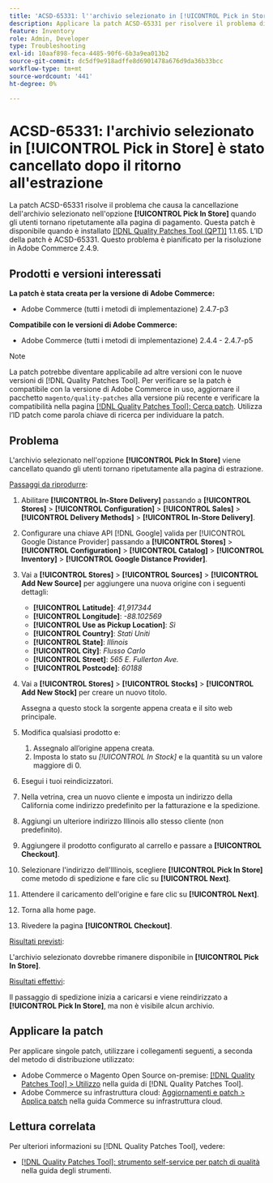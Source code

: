 ```yaml
---
title: 'ACSD-65331: l''archivio selezionato in [!UICONTROL Pick in Store] è stato cancellato dopo il ritorno all''estrazione'
description: Applicare la patch ACSD-65331 per risolvere il problema di Adobe Commerce in cui l'archivio selezionato nell'opzione [!UICONTROL Pick In Store] viene cancellato quando gli utenti tornano ripetutamente alla pagina di pagamento.
feature: Inventory
role: Admin, Developer
type: Troubleshooting
exl-id: 10aaf898-feca-4485-90f6-6b3a9ea013b2
source-git-commit: dc5df9e918adffe8d6901478a676d9da36b33bcc
workflow-type: tm+mt
source-wordcount: '441'
ht-degree: 0%

---
```


# ACSD-65331: l&#39;archivio selezionato in **[!UICONTROL Pick in Store]** è stato cancellato dopo il ritorno all&#39;estrazione

La patch ACSD-65331 risolve il problema che causa la cancellazione dell&#39;archivio selezionato nell&#39;opzione **[!UICONTROL Pick In Store]** quando gli utenti tornano ripetutamente alla pagina di pagamento. Questa patch è disponibile quando è installato [[!DNL Quality Patches Tool (QPT)]](/help/tools/quality-patches-tool/quality-patches-tool-to-self-serve-quality-patches.md) 1.1.65. L’ID della patch è ACSD-65331. Questo problema è pianificato per la risoluzione in Adobe Commerce 2.4.9.

## Prodotti e versioni interessati

**La patch è stata creata per la versione di Adobe Commerce:**

* Adobe Commerce (tutti i metodi di implementazione) 2.4.7-p3

**Compatibile con le versioni di Adobe Commerce:**

* Adobe Commerce (tutti i metodi di implementazione) 2.4.4 - 2.4.7-p5

>[!NOTE]
>
>La patch potrebbe diventare applicabile ad altre versioni con le nuove versioni di [!DNL Quality Patches Tool]. Per verificare se la patch è compatibile con la versione di Adobe Commerce in uso, aggiornare il pacchetto `magento/quality-patches` alla versione più recente e verificare la compatibilità nella pagina [[!DNL Quality Patches Tool]: Cerca patch](https://experienceleague.adobe.com/tools/commerce-quality-patches/index.html). Utilizza l’ID patch come parola chiave di ricerca per individuare la patch.

## Problema

L&#39;archivio selezionato nell&#39;opzione **[!UICONTROL Pick In Store]** viene cancellato quando gli utenti tornano ripetutamente alla pagina di estrazione.

<u>Passaggi da riprodurre</u>:

1. Abilitare **[!UICONTROL In-Store Delivery]** passando a **[!UICONTROL Stores]** > **[!UICONTROL Configuration]** > **[!UICONTROL Sales]** > **[!UICONTROL Delivery Methods]** > **[!UICONTROL In-Store Delivery]**.
1. Configurare una chiave API [!DNL Google] valida per [!UICONTROL Google Distance Provider] passando a **[!UICONTROL Stores]** > **[!UICONTROL Configuration]** > **[!UICONTROL Catalog]** > **[!UICONTROL Inventory]** > **[!UICONTROL Google Distance Provider]**.
1. Vai a **[!UICONTROL Stores]** > **[!UICONTROL Sources]** > **[!UICONTROL Add New Source]** per aggiungere una nuova origine con i seguenti dettagli:

   * **[!UICONTROL Latitude]**: *41,917344*
   * **[!UICONTROL Longitude]**: *-88.102569*
   * **[!UICONTROL Use as Pickup Location]**: *Sì*
   * **[!UICONTROL Country]**: *Stati Uniti*
   * **[!UICONTROL State]**: *Illinois*
   * **[!UICONTROL City]**: *Flusso Carlo*
   * **[!UICONTROL Street]**: *565 E. Fullerton Ave.*
   * **[!UICONTROL Postcode]**: *60188*

1. Vai a **[!UICONTROL Stores]** > **[!UICONTROL Stocks]** > **[!UICONTROL Add New Stock]** per creare un nuovo titolo.

   Assegna a questo stock la sorgente appena creata e il sito web principale.
1. Modifica qualsiasi prodotto e:

   1. Assegnalo all’origine appena creata.
   1. Imposta lo stato su *[!UICONTROL In Stock]* e la quantità su un valore maggiore di 0.

1. Esegui i tuoi reindicizzatori.
1. Nella vetrina, crea un nuovo cliente e imposta un indirizzo della California come indirizzo predefinito per la fatturazione e la spedizione.
1. Aggiungi un ulteriore indirizzo Illinois allo stesso cliente (non predefinito).
1. Aggiungere il prodotto configurato al carrello e passare a **[!UICONTROL Checkout]**.
1. Selezionare l&#39;indirizzo dell&#39;Illinois, scegliere **[!UICONTROL Pick In Store]** come metodo di spedizione e fare clic su **[!UICONTROL Next]**.
1. Attendere il caricamento dell&#39;origine e fare clic su **[!UICONTROL Next]**.
1. Torna alla home page.
1. Rivedere la pagina **[!UICONTROL Checkout]**.

<u>Risultati previsti</u>:

L&#39;archivio selezionato dovrebbe rimanere disponibile in **[!UICONTROL Pick In Store]**.

<u>Risultati effettivi</u>:

Il passaggio di spedizione inizia a caricarsi e viene reindirizzato a **[!UICONTROL Pick In Store]**, ma non è visibile alcun archivio.

## Applicare la patch

Per applicare singole patch, utilizzare i collegamenti seguenti, a seconda del metodo di distribuzione utilizzato:

* Adobe Commerce o Magento Open Source on-premise: [[!DNL Quality Patches Tool] > Utilizzo](/help/tools/quality-patches-tool/usage.md) nella guida di [!DNL Quality Patches Tool].
* Adobe Commerce su infrastruttura cloud: [Aggiornamenti e patch > Applica patch](https://experienceleague.adobe.com/docs/commerce-cloud-service/user-guide/develop/upgrade/apply-patches.html) nella guida Commerce su infrastruttura cloud.

## Lettura correlata

Per ulteriori informazioni su [!DNL Quality Patches Tool], vedere:

* [[!DNL Quality Patches Tool]: strumento self-service per patch di qualità](/help/tools/quality-patches-tool/quality-patches-tool-to-self-serve-quality-patches.md) nella guida degli strumenti.
